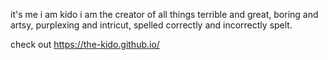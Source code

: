 it's me i am kido i am the creator of all things terrible and great, boring and artsy, purplexing and intricut, spelled correctly and incorrectly spelt.

check out https://the-kido.github.io/
